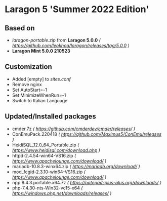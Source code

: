 # Laragon 5 'Summer 2022 Edition'

## Based on

* *laragon-portable.zip* from **Laragon 5.0.0** *( https://github.com/leokhoa/laragon/releases/tag/5.0.0 )*
* **Laragon Mint 5.0.0 210523**

## Customization

* Added [empty] to *sites.conf*
* Remove nginx
* Set AutoStart=-1
* Set MinimizeWhenRun=-1
* Switch to Italian Language

## Updated/Installed packages

* cmder.7z *( https://github.com/cmderdev/cmder/releases/ )*
* ConEmuPack.220418 *( https://github.com/Maximus5/ConEmu/releases )*
* HeidiSQL_12.0_64_Portable.zip *( https://www.heidisql.com/download.php )*
* httpd-2.4.54-win64-VS16.zip *( https://www.apachelounge.com/download/ )*
* mariadb-10.8.3-winx64.zip *( https://mariadb.org/download/ )*
* mod_fcgid-2.3.10-win64-VS16.zip *( https://www.apachelounge.com/download/ )*
* npp.8.4.3.portable.x64.7z *( https://notepad-plus-plus.org/downloads/ )*
* php-7.4.30-nts-Win32-vc15-x64 *( https://windows.php.net/downloads/releases/ )*
